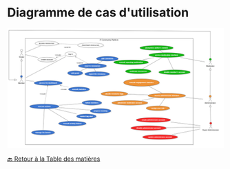 # Diagramme de cas d'utilisation


<img src="../../Assets/Images/use-case-diagramm-moderate-ressource.png" alt="diagramme de cas d'utilisation">


[🔙 Retour à la Table des matières](../README.md)
